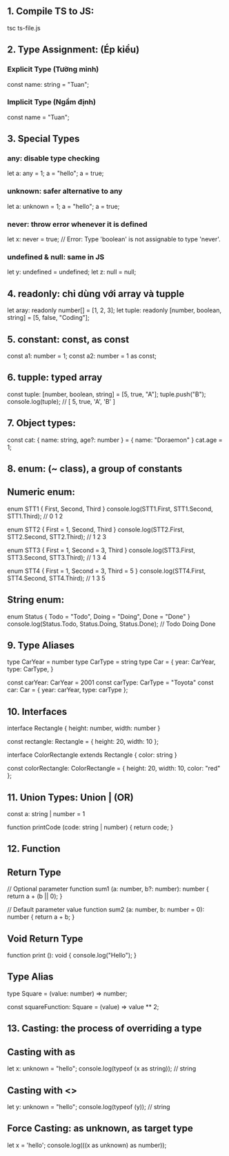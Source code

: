 ## 1. Compile TS to JS: 
tsc ts-file.js


## 2. Type Assignment: (Ép kiểu)
### Explicit Type (Tường minh)
const name: string = "Tuan";

### Implicit Type (Ngầm định)
const name = "Tuan";


## 3. Special Types
### any: disable type checking
let a: any = 1;
a = "hello";
a = true;

### unknown: safer alternative to any
let a: unknown = 1;
a = "hello";
a = true;

### never: throw error whenever it is defined
let x: never = true; // Error: Type 'boolean' is not assignable to type 'never'.

### undefined & null: same in JS
let y: undefined = undefined;
let z: null = null;


## 4. readonly: chỉ dùng với array và tupple
let aray: readonly number[] = [1, 2, 3];
let tuple: readonly [number, boolean, string] = [5, false, "Coding"];


## 5. constant: const, as const
const a1: number = 1;
const a2: number = 1 as const;


## 6. tupple: typed array
const tuple: [number, boolean, string] = [5, true, "A"];
tuple.push("B");
console.log(tuple); // [ 5, true, 'A', 'B' ]


## 7. Object types:
const cat: { name: string, age?: number } = {
    name: "Doraemon"
}
cat.age = 1;


## 8. enum: (~ class), a group of constants
## Numeric enum:
enum STT1 {
    First,
    Second,
    Third
}
console.log(STT1.First, STT1.Second, STT1.Third); // 0 1 2

enum STT2 {
    First = 1,
    Second,
    Third
}
console.log(STT2.First, STT2.Second, STT2.Third); // 1 2 3

enum STT3 {
    First = 1,
    Second = 3,
    Third
}
console.log(STT3.First, STT3.Second, STT3.Third); // 1 3 4

enum STT4 {
    First = 1,
    Second = 3,
    Third = 5
}
console.log(STT4.First, STT4.Second, STT4.Third); // 1 3 5

## String enum:
enum Status {
    Todo = "Todo",
    Doing = "Doing",
    Done = "Done"
}
console.log(Status.Todo, Status.Doing, Status.Done); // Todo Doing Done


## 9. Type Aliases
type CarYear = number
type CarType = string
type Car = {
  year: CarYear,
  type: CarType,
}

const carYear: CarYear = 2001
const carType: CarType = "Toyota"
const car: Car = {
  year: carYear,
  type: carType
};


## 10. Interfaces
interface Rectangle {
  height: number,
  width: number
}

const rectangle: Rectangle = {
  height: 20,
  width: 10
};

interface ColorRectangle extends Rectangle {
  color: string
}

const colorRectangle: ColorRectangle = {
  height: 20,
  width: 10,
  color: "red"
};


## 11. Union Types: Union | (OR)
const a: string | number = 1

function printCode (code: string | number) {
  return code;
}


## 12. Function
## Return Type
// Optional parameter
function sum1 (a: number, b?: number): number {
    return a + (b || 0);
}

// Default parameter value
function sum2 (a: number, b: number = 0): number {
    return a + b;
}

## Void Return Type
function print (): void {
  console.log("Hello");
}

## Type Alias
type Square = (value: number) => number;

const squareFunction: Square = (value) => value ** 2;


## 13. Casting: the process of overriding a type
## Casting with as
let x: unknown = "hello";
console.log(typeof (x as string)); // string

## Casting with <>
let y: unknown = "hello";
console.log(typeof (<string>y)); // string

## Force Casting: as unknown, as target type
let x = 'hello';
console.log(((x as unknown) as number));